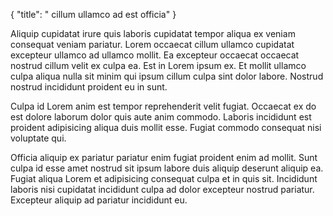 {
  "title": " cillum ullamco ad est officia"
}

Aliquip cupidatat irure quis laboris cupidatat tempor aliqua ex veniam consequat veniam pariatur. Lorem occaecat cillum ullamco cupidatat excepteur ullamco ad ullamco mollit. Ea excepteur occaecat occaecat nostrud cillum velit ex culpa ea. Est in Lorem ipsum ex. Et mollit ullamco culpa aliqua nulla sit minim qui ipsum cillum culpa sint dolor labore. Nostrud nostrud incididunt proident eu in sunt.

Culpa id Lorem anim est tempor reprehenderit velit fugiat. Occaecat ex do est dolore laborum dolor quis aute anim commodo. Laboris incididunt est proident adipisicing aliqua duis mollit esse. Fugiat commodo consequat nisi voluptate qui.

Officia aliquip ex pariatur pariatur enim fugiat proident enim ad mollit. Sunt culpa id esse amet nostrud sit ipsum labore duis aliquip deserunt aliquip ea. Fugiat aliqua Lorem et adipisicing consequat culpa et in quis sit. Incididunt laboris nisi cupidatat incididunt culpa ad dolor excepteur nostrud pariatur. Excepteur aliquip ad pariatur incididunt eu.
